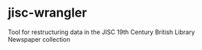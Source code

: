 # jisc-wrangler
Tool for restructuring data in the JISC 19th Century British Library Newspaper collection
